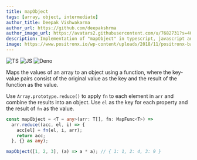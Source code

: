 ```yaml
---
title: mapObject
tags: [array, object, intermediate]
author_title: Deepak Vishwakarma
author_url: https://github.com/deepakshrma
author_image_url: https://avatars2.githubusercontent.com/u/7682731?s=400
description: Implementation of "mapObject" in typescript, javascript and deno.
image: https://www.positronx.io/wp-content/uploads/2018/11/positronx-banner-1152-1.jpg
---
```


![TS](https://img.shields.io/badge/supports-typescript-blue.svg?style=flat-square)
![JS](https://img.shields.io/badge/supports-javascript-yellow.svg?style=flat-square)
![Deno](https://img.shields.io/badge/supports-deno-green.svg?style=flat-square)

Maps the values of an array to an object using a function, where the key-value pairs consist of the original value as the key and the result of the function as the value.

Use `Array.prototype.reduce()` to apply `fn` to each element in `arr` and combine the results into an object.
Use `el` as the key for each property and the result of `fn` as the value.

```ts title="typescript"
const mapObject = <T = any>(arr: T[], fn: MapFunc<T>) =>
  arr.reduce((acc, el, i) => {
    acc[el] = fn(el, i, arr);
    return acc;
  }, {} as any);
```

```ts title="typescript"
mapObject([1, 2, 3], (a) => a * a); // { 1: 1, 2: 4, 3: 9 }
```
